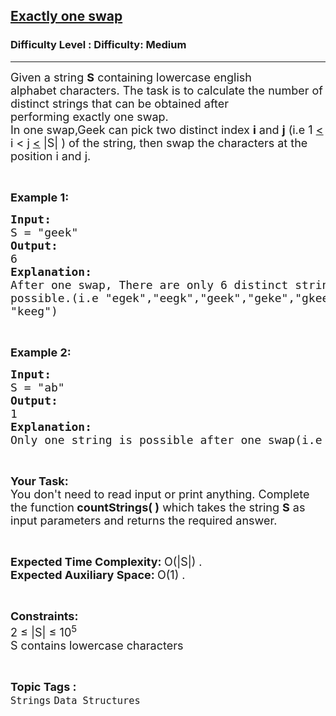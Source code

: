 <h2><a href="https://www.geeksforgeeks.org/problems/exactly-one-swap--170637/1?page=1&difficulty=Medium&status=unsolved&sortBy=submissions">Exactly one swap</a></h2><h3>Difficulty Level : Difficulty: Medium</h3><hr><div class="problems_problem_content__Xm_eO"><p><span style="font-size:18px">Given a string <strong>S</strong> containing&nbsp;lowercase english alphabet&nbsp;characters. The task is to calculate the number of distinct strings that can be obtained after performing&nbsp;exactly one swap.<br>
In one swap,Geek can&nbsp;pick two distinct index <strong>i</strong> and <strong><u>j</u></strong> (i.e 1 <u>&lt;</u> i &lt; j <u>&lt;</u> |S|&nbsp;)&nbsp;of the string, then swap the characters at the position i and j.</span></p>

<p>&nbsp;</p>

<p><span style="font-size:18px"><strong>Example 1:</strong></span></p>

<pre><span style="font-size:18px"><strong>Input:</strong>
S = "geek"
<strong>Output:</strong> 
6
<strong>Explanation: 
</strong>After one swap, There are only 6 distinct strings 
possible.(i.e "egek","eegk","geek","geke","gkee" and 
"keeg")
</span></pre>

<p>&nbsp;</p>

<p><span style="font-size:18px"><strong>Example 2:</strong></span></p>

<pre><span style="font-size:18px"><strong>Input:
</strong>S = "ab"
<strong>Output: 
</strong>1
<strong>Explanation:</strong>
Only one string is possible after one swap(i.e "ba")</span></pre>

<p>&nbsp;</p>

<p><span style="font-size:18px"><strong>Your Task:&nbsp;</strong><br>
You don't need to read input or print anything. Complete the function<strong>&nbsp;countStrings( )</strong>&nbsp;which takes the string <strong>S</strong>&nbsp;as input parameters and returns the required answer.</span></p>

<p>&nbsp;</p>

<p><span style="font-size:18px"><strong>Expected Time Complexity:&nbsp;</strong>O(|S|) .<br>
<strong>Expected Auxiliary Space:&nbsp;</strong>O(1) .</span></p>

<p>&nbsp;</p>

<p><span style="font-size:18px"><strong>Constraints:</strong><br>
2&nbsp;≤&nbsp;|S|&nbsp;≤&nbsp;10<sup>5</sup><br>
S contains lowercase characters</span></p>
</div><br><p><span style=font-size:18px><strong>Topic Tags : </strong><br><code>Strings</code>&nbsp;<code>Data Structures</code>&nbsp;